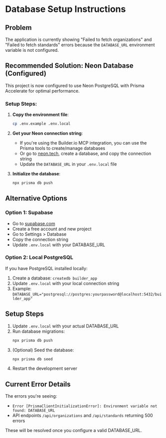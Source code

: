 # Database Setup Instructions

## Problem

The application is currently showing "Failed to fetch organizations" and "Failed to fetch standards" errors because the `DATABASE_URL` environment variable is not configured.

## Recommended Solution: Neon Database (Configured)

This project is now configured to use Neon PostgreSQL with Prisma Accelerate for optimal performance.

### Setup Steps:

1. **Copy the environment file**:

   ```bash
   cp .env.example .env.local
   ```

2. **Get your Neon connection string**:

   - If you're using the Builder.io MCP integration, you can use the Prisma tools to create/manage databases
   - Or go to [neon.tech](https://neon.tech), create a database, and copy the connection string
   - Update the `DATABASE_URL` in your `.env.local` file

3. **Initialize the database**:
   ```bash
   npx prisma db push
   ```

## Alternative Options

### Option 1: Supabase

- Go to [supabase.com](https://supabase.com)
- Create a free account and new project
- Go to Settings > Database
- Copy the connection string
- Update `.env.local` with your DATABASE_URL

### Option 2: Local PostgreSQL

If you have PostgreSQL installed locally:

1. Create a database: `createdb builder_app`
2. Update `.env.local` with your local connection string
3. Example: `DATABASE_URL="postgresql://postgres:yourpassword@localhost:5432/builder_app"`

## Setup Steps

1. Update `.env.local` with your actual DATABASE_URL
2. Run database migrations:
   ```bash
   npx prisma db push
   ```
3. (Optional) Seed the database:
   ```bash
   npx prisma db seed
   ```
4. Restart the development server

## Current Error Details

The errors you're seeing:

- `Error [PrismaClientInitializationError]: Environment variable not found: DATABASE_URL`
- API endpoints `/api/organizations` and `/api/standards` returning 500 errors

These will be resolved once you configure a valid DATABASE_URL.
